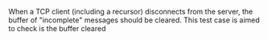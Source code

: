 When a TCP client (including a recursor) disconnects from the server, the buffer of "incomplete" messages should be cleared.
This test case is aimed to check is the buffer cleared
